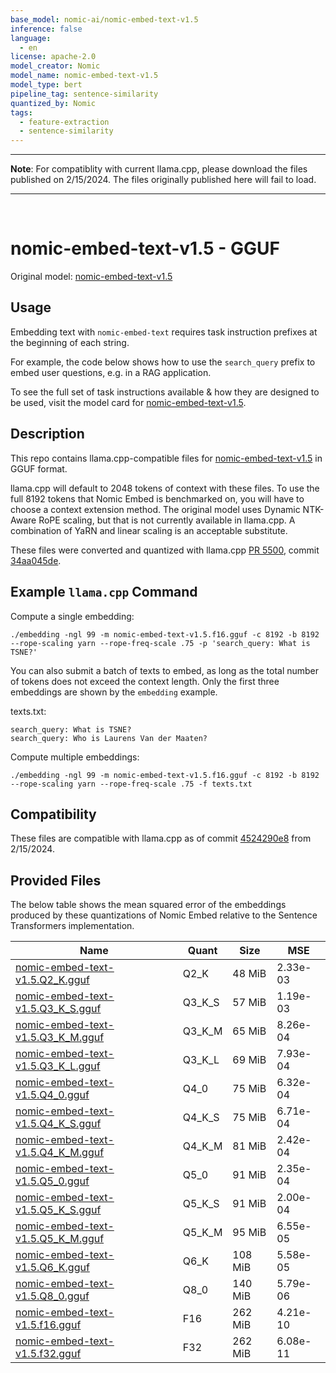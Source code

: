 ```yaml
---
base_model: nomic-ai/nomic-embed-text-v1.5
inference: false
language:
  - en
license: apache-2.0
model_creator: Nomic
model_name: nomic-embed-text-v1.5
model_type: bert
pipeline_tag: sentence-similarity
quantized_by: Nomic
tags:
  - feature-extraction
  - sentence-similarity
---
```


***
**Note**: For compatiblity with current llama.cpp, please download the files published on 2/15/2024. The files originally published here will fail to load.
***

<br/>

# nomic-embed-text-v1.5 - GGUF

Original model: [nomic-embed-text-v1.5](https://huggingface.co/nomic-ai/nomic-embed-text-v1.5)

## Usage

Embedding text with `nomic-embed-text` requires task instruction prefixes at the beginning of each string. 

For example, the code below shows how to use the `search_query` prefix to embed user questions, e.g. in a RAG application.

To see the full set of task instructions available & how they are designed to be used, visit the model card for [nomic-embed-text-v1.5](https://huggingface.co/nomic-ai/nomic-embed-text-v1.5).

## Description

This repo contains llama.cpp-compatible files for [nomic-embed-text-v1.5](https://huggingface.co/nomic-ai/nomic-embed-text-v1.5) in GGUF format.

llama.cpp will default to 2048 tokens of context with these files. To use the full 8192 tokens that Nomic Embed is benchmarked on, you will have to choose a context extension method. The original model uses Dynamic NTK-Aware RoPE scaling, but that is not currently available in llama.cpp. A combination of YaRN and linear scaling is an acceptable substitute.

These files were converted and quantized with llama.cpp [PR 5500](https://github.com/ggerganov/llama.cpp/pull/5500), commit [34aa045de](https://github.com/ggerganov/llama.cpp/pull/5500/commits/34aa045de44271ff7ad42858c75739303b8dc6eb).

## Example `llama.cpp` Command

Compute a single embedding:
```shell
./embedding -ngl 99 -m nomic-embed-text-v1.5.f16.gguf -c 8192 -b 8192 --rope-scaling yarn --rope-freq-scale .75 -p 'search_query: What is TSNE?'
```

You can also submit a batch of texts to embed, as long as the total number of tokens does not exceed the context length. Only the first three embeddings are shown by the `embedding` example.

texts.txt:
```
search_query: What is TSNE?
search_query: Who is Laurens Van der Maaten?
```

Compute multiple embeddings:
```shell
./embedding -ngl 99 -m nomic-embed-text-v1.5.f16.gguf -c 8192 -b 8192 --rope-scaling yarn --rope-freq-scale .75 -f texts.txt
```


## Compatibility

These files are compatible with llama.cpp as of commit [4524290e8](https://github.com/ggerganov/llama.cpp/commit/4524290e87b8e107cc2b56e1251751546f4b9051) from 2/15/2024.


## Provided Files

The below table shows the mean squared error of the embeddings produced by these quantizations of Nomic Embed relative to the Sentence Transformers implementation.

Name | Quant | Size | MSE 
-----|-------|------|-----
[nomic-embed-text-v1.5.Q2\_K.gguf](https://huggingface.co/nomic-ai/nomic-embed-text-v1.5-GGUF/blob/main/nomic-embed-text-v1.5.Q2_K.gguf) | Q2\_K | 48 MiB | 2.33e-03
[nomic-embed-text-v1.5.Q3\_K\_S.gguf](https://huggingface.co/nomic-ai/nomic-embed-text-v1.5-GGUF/blob/main/nomic-embed-text-v1.5.Q3_K_S.gguf) | Q3\_K\_S | 57 MiB | 1.19e-03
[nomic-embed-text-v1.5.Q3\_K\_M.gguf](https://huggingface.co/nomic-ai/nomic-embed-text-v1.5-GGUF/blob/main/nomic-embed-text-v1.5.Q3_K_M.gguf) | Q3\_K\_M | 65 MiB | 8.26e-04
[nomic-embed-text-v1.5.Q3\_K\_L.gguf](https://huggingface.co/nomic-ai/nomic-embed-text-v1.5-GGUF/blob/main/nomic-embed-text-v1.5.Q3_K_L.gguf) | Q3\_K\_L | 69 MiB | 7.93e-04
[nomic-embed-text-v1.5.Q4\_0.gguf](https://huggingface.co/nomic-ai/nomic-embed-text-v1.5-GGUF/blob/main/nomic-embed-text-v1.5.Q4_0.gguf) | Q4\_0 | 75 MiB | 6.32e-04
[nomic-embed-text-v1.5.Q4\_K\_S.gguf](https://huggingface.co/nomic-ai/nomic-embed-text-v1.5-GGUF/blob/main/nomic-embed-text-v1.5.Q4_K_S.gguf) | Q4\_K\_S | 75 MiB | 6.71e-04
[nomic-embed-text-v1.5.Q4\_K\_M.gguf](https://huggingface.co/nomic-ai/nomic-embed-text-v1.5-GGUF/blob/main/nomic-embed-text-v1.5.Q4_K_M.gguf) | Q4\_K\_M | 81 MiB | 2.42e-04
[nomic-embed-text-v1.5.Q5\_0.gguf](https://huggingface.co/nomic-ai/nomic-embed-text-v1.5-GGUF/blob/main/nomic-embed-text-v1.5.Q5_0.gguf) | Q5\_0 | 91 MiB | 2.35e-04
[nomic-embed-text-v1.5.Q5\_K\_S.gguf](https://huggingface.co/nomic-ai/nomic-embed-text-v1.5-GGUF/blob/main/nomic-embed-text-v1.5.Q5_K_S.gguf) | Q5\_K\_S | 91 MiB | 2.00e-04
[nomic-embed-text-v1.5.Q5\_K\_M.gguf](https://huggingface.co/nomic-ai/nomic-embed-text-v1.5-GGUF/blob/main/nomic-embed-text-v1.5.Q5_K_M.gguf) | Q5\_K\_M | 95 MiB | 6.55e-05
[nomic-embed-text-v1.5.Q6\_K.gguf](https://huggingface.co/nomic-ai/nomic-embed-text-v1.5-GGUF/blob/main/nomic-embed-text-v1.5.Q6_K.gguf) | Q6\_K | 108 MiB | 5.58e-05
[nomic-embed-text-v1.5.Q8\_0.gguf](https://huggingface.co/nomic-ai/nomic-embed-text-v1.5-GGUF/blob/main/nomic-embed-text-v1.5.Q8_0.gguf) | Q8\_0 | 140 MiB | 5.79e-06
[nomic-embed-text-v1.5.f16.gguf](https://huggingface.co/nomic-ai/nomic-embed-text-v1.5-GGUF/blob/main/nomic-embed-text-v1.5.f16.gguf) | F16 | 262 MiB | 4.21e-10
[nomic-embed-text-v1.5.f32.gguf](https://huggingface.co/nomic-ai/nomic-embed-text-v1.5-GGUF/blob/main/nomic-embed-text-v1.5.f32.gguf) | F32 | 262 MiB | 6.08e-11
